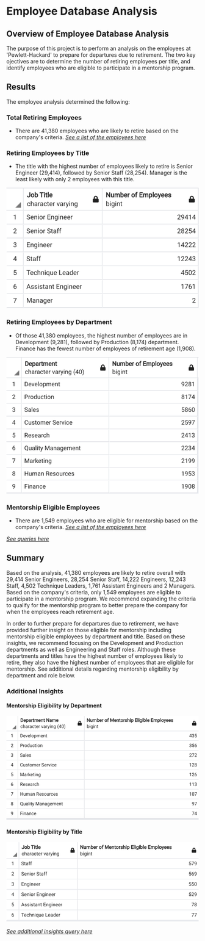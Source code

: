 # Employee Database Analysis

## Overview of Employee Database Analysis
The purpose of this project is to perform an analysis on the employees at 'Pewlett-Hackard' to prepare for departures due to retirement. The two key ojectives are to determine the number of retiring employees per title, and identify employees who are eligible to participate in a mentorship program. 

## Results
The employee analysis determined the following: 
### Total Retiring Employees
- There are 41,380 employees who are likely to retire based on the company's criteria. 
[*See a list of the employees here*](https://github.com/rabascoh/ph-analysis/blob/main/Analysis%20Projects%20Folder/Pewlett-Hackard-Analysis/Data/retirement_info.csv)

### Retiring Employees by Title
- The title with the highest number of employees likely to retire is Senior Engineer (29,414), followed by Senior Staff (28,254). Manager is the least likely with only 2 employees with this title.  

![Table](https://github.com/rabascoh/ph-analysis/blob/main/Analysis%20Projects%20Folder/Pewlett-Hackard-Analysis/Data/retiring_by_title.png)

### Retiring Employees by Department
- Of those 41,380 employees, the highest number of employees are in Development (9,281), followed by Production (8,174) department. Finance has the fewest number of employees of retirement age (1,908). 

![Table](https://github.com/rabascoh/ph-analysis/blob/main/Analysis%20Projects%20Folder/Pewlett-Hackard-Analysis/Data/retiring_by_dept.png)

### Mentorship Eligible Employees
- There are 1,549 employees who are eligible for mentorship based on the company's criteria. 
[*See a list of the employees here*](https://github.com/rabascoh/ph-analysis/blob/main/Analysis%20Projects%20Folder/Pewlett-Hackard-Analysis/Data/mentorship_eligibility.csv)

[*See queries here*](https://github.com/rabascoh/ph-analysis/blob/main/Analysis%20Projects%20Folder/Pewlett-Hackard-Analysis/Queries/Employee_Database_challenge.sql)

## Summary
Based on the analysis, 41,380 employees are likely to retire overall with 29,414 Senior Engineers, 28,254 Senior Staff, 14,222 Engineers, 12,243 Staff, 4,502 Technique Leaders, 1,761 Assistant Engineers and 2 Managers. Based on the company's criteria, only 1,549 employees are eligible to participate in a mentorship program. We recommend expanding the criteria to qualify for the mentorship program to better prepare the company for when the employees reach retirement age. 

In order to further prepare for departures due to retirement, we have provided further insight on those eligible for mentorship including mentorship eligible employees by department and title. Based on these insights, we recommend focusing on the Development and Production departments as well as Engineering and Staff roles. Although these departments and titles have the highest number of employees likely to retire, they also have the highest number of employees that are eligible for mentorship. See additional details regarding mentorship eligibility by department and role below. 

### Additional Insights
#### Mentorship Eligibility by Department

![Table](https://github.com/rabascoh/ph-analysis/blob/main/Analysis%20Projects%20Folder/Pewlett-Hackard-Analysis/Data/mentorship_eligibility_by_dept.png)

#### Mentorship Eligibility by Title

![Table](https://github.com/rabascoh/ph-analysis/blob/main/Analysis%20Projects%20Folder/Pewlett-Hackard-Analysis/Data/mentorship_eligibility_by_title.png)

[*See additional insights query here*](https://github.com/rabascoh/ph-analysis/blob/main/Analysis%20Projects%20Folder/Pewlett-Hackard-Analysis/Queries/Employee_Database_challenge.sql)
